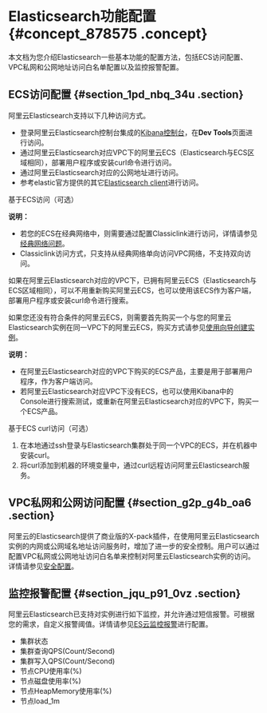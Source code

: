 # Elasticsearch功能配置 {#concept_878575 .concept}

本文档为您介绍Elasticsearch一些基本功能的配置方法，包括ECS访问配置、VPC私网和公网地址访问白名单配置以及监控报警配置。

## ECS访问配置 {#section_1pd_nbq_34u .section}

阿里云Elasticsearch支持以下几种访问方式。

-   登录阿里云Elasticsearch控制台集成的[Kibana控制台](../../../../intl.zh-CN/用户指南/可视化控制/Kibana/登录Kibana控制台.md#)，在**Dev Tools**页面进行访问。
-   通过阿里云Elasticsearch对应VPC下的阿里云ECS（Elasticsearch与ECS区域相同），部署用户程序或安装curl命令进行访问。
-   通过阿里云Elasticsearch对应的公网地址进行访问。
-   参考elastic官方提供的其它[Elasticsearch client](https://www.elastic.co/guide/en/elasticsearch/client/index.html)进行访问。

基于ECS访问（可选）

**说明：** 

-   若您的ECS在经典网络中，则需要通过配置Classiclink进行访问，详情请参见[经典网络问题](../../../../intl.zh-CN/常见问题/经典网络问题.md#)。
-   Classiclink访问方式，只支持从经典网络单向访问VPC网络，不支持双向访问。

如果在阿里云Elasticsearch对应的VPC下，已拥有阿里云ECS（Elasticsearch与ECS区域相同），可以不用重新购买阿里云ECS，也可以使用该ECS作为客户端，部署用户程序或安装curl命令进行搜索。

如果您还没有符合条件的阿里云ECS，则需要首先购买一个与您的阿里云Elasticsearch实例在同一VPC下的阿里云ECS，购买方式请参见[使用向导创建实例](../../../../intl.zh-CN/实例/创建实例/使用向导创建实例.md#)。

**说明：** 

-   在阿里云Elasticsearch对应的VPC下购买的ECS产品，主要是用于部署用户程序，作为客户端访问。
-   若阿里云Elasticsearch对应VPC下没有ECS，也可以使用Kibana中的Console进行搜索测试，或重新在阿里云Elasticsearch对应的VPC下，购买一个ECS产品。

基于ECS curl访问（可选） 

1.  在本地通过ssh登录与Elasticsearch集群处于同一个VPC的ECS，并在机器中安装curl。
2.  将curl添加到机器的环境变量中，通过curl远程访问阿里云Elasticsearch服务。

## VPC私网和公网访问配置 {#section_g2p_g4b_oa6 .section}

阿里云的Elasticsearch提供了商业版的X-pack插件，在使用阿里云Elasticsearch实例的内网或公网域名地址访问服务时，增加了进一步的安全控制。用户可以通过配置VPC私网或公网地址访问白名单来控制对阿里云Elasticsearch实例的访问。详情请参见[安全配置](../../../../intl.zh-CN/用户指南/实例管理/安全配置.md#)。

## 监控报警配置 {#section_jqu_p91_0vz .section}

阿里云Elasticsearch已支持对实例进行如下监控，并允许通过短信报警。可根据您的需求，自定义报警阈值。详情请参见[ES云监控报警](../../../../intl.zh-CN/监控报警/阿里云Elasticsearch云监控报警.md)进行配置。

-   集群状态
-   集群查询QPS\(Count/Second\)
-   集群写入QPS\(Count/Second\)
-   节点CPU使用率\(%\)
-   节点磁盘使用率\(%\)
-   节点HeapMemory使用率\(%\)
-   节点load\_1m

